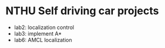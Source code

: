 # NTHU Self driving car projects
- lab2: localization control
- lab3: implement A*
- lab6: AMCL localization
  
